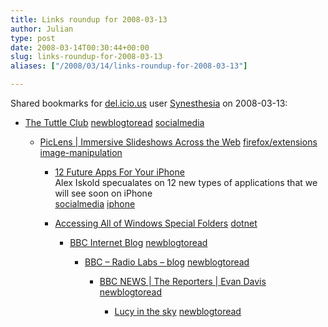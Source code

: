 ```yaml
---
title: Links roundup for 2008-03-13
author: Julian
type: post
date: 2008-03-14T00:30:44+00:00
slug: links-roundup-for-2008-03-13 
aliases: ["/2008/03/14/links-roundup-for-2008-03-13"]

---
```

Shared bookmarks for [del.icio.us][1] user [Synesthesia][2] on 2008-03-13:

  * [The Tuttle Club][3] 
    [newblogtoread][4] [socialmedia][5] </li> 
    
      * [PicLens | Immersive Slideshows Across the Web][6] 
        [firefox/extensions][7] [image-manipulation][8] </li> 
        
          * [12 Future Apps For Your iPhone][9]  
            Alex Iskold specualates on 12 new types of applications that we will see soon on iPhone  
            [socialmedia][5] [iphone][10] 
          * [Accessing All of Windows Special Folders][11] 
            [dotnet][12] </li> 
            
              * [BBC Internet Blog][13] 
                [newblogtoread][4] </li> 
                
                  * [BBC &#8211; Radio Labs &#8211; blog][14] 
                    [newblogtoread][4] </li> 
                    
                      * [BBC NEWS | The Reporters | Evan Davis][15] 
                        [newblogtoread][4] </li> 
                        
                          * [Lucy in the sky][16] 
                            [newblogtoread][4] </li> </ul>

 [1]: https://del.icio.us/
 [2]: https://del.icio.us/synesthesia
 [3]: https://tuttleclub.wordpress.com/
 [4]: https://del.icio.us/synesthesia/newblogtoread
 [5]: https://del.icio.us/synesthesia/socialmedia
 [6]: https://www.piclens.com/site/firefox/win
 [7]: https://del.icio.us/synesthesia/firefox%2Fextensions
 [8]: https://del.icio.us/synesthesia/image-manipulation
 [9]: https://www.readwriteweb.com/archives/12_future_apps_for_your_iphone.php
 [10]: https://del.icio.us/synesthesia/iphone
 [11]: https://www.codeproject.com/KB/winsdk/SpecialFolders.aspx
 [12]: https://del.icio.us/synesthesia/dotnet
 [13]: https://www.bbc.co.uk/blogs/bbcinternet
 [14]: https://www.bbc.co.uk/blogs/radiolabs
 [15]: https://www.bbc.co.uk/blogs/thereporters/evandavis
 [16]: https://lucyhooberman.wordpress.com/